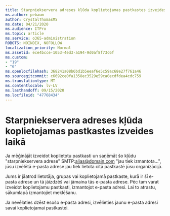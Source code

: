```yaml
---
title: Starpniekservera adreses kļūda koplietojamas pastkastes izveides laikā
ms.author: pebaum
author: CrystalThomasMS
ms.date: 04/21/2020
ms.audience: ITPro
ms.topic: article
ms.service: o365-administration
ROBOTS: NOINDEX, NOFOLLOW
localization_priority: Normal
ms.assetid: ece4bcce-1053-4ed3-a194-9d0af8f73c6f
ms.custom:
- "19"
- "6"
ms.openlocfilehash: 368241a08b6bd1b5eeaf6e5c59ac68e27f761a46
ms.sourcegitcommit: c6692ce0fa1358ec3529e59ca0ecdfdea4cdc759
ms.translationtype: MT
ms.contentlocale: lv-LV
ms.lasthandoff: 09/15/2020
ms.locfileid: "47768434"
---
```

# <a name="proxy-address-error-while-creating-a-shared-mailbox"></a>Starpniekservera adreses kļūda koplietojamas pastkastes izveides laikā

Ja mēģinājāt izveidot koplietotu pastkasti un saņēmāt šo kļūdu "starpniekservera adrese" SMTP:alias@domain.com "jau tiek izmantota...", jūsu izvēlētā e-pasta adrese jau tiek lietota citā pastkastē jūsu organizācijā.
  
Jums ir jāatrod lietotāja, grupas vai koplietojamā pastkaste, kurā ir šī e-pasta adrese un tā jāizdzēš vai jāmaina tās e-pasta adrese. Pēc tam varat izveidot koplietojamu pastkasti, izmantojot e-pasta adresi. Lai to atrastu, sākumlapā izmantojiet meklēšanu.
  
Ja nevēlaties dzēst esošo e-pasta adresi, izvēlieties jaunu e-pasta adresi savai koplietojamai pastkastei.
  